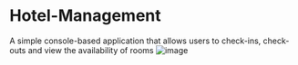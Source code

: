 # Hotel-Management
A simple console-based application that allows users to check-ins, check-outs and view the availability of rooms
![image](https://github.com/MalvikaBabbar/Hotel-Management/assets/78250050/069a7fb3-325e-4222-85f0-8d55ddac1e88)

